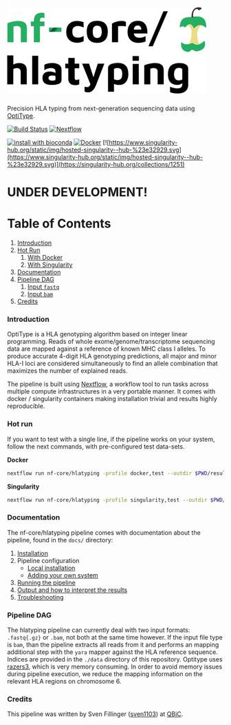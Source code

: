 # ![nfcore/hlatyping](docs/images/hlatyping_logo.png)
Precision HLA typing from next-generation sequencing data using [OptiType](https://github.com/FRED-2/OptiType).

[![Build Status](https://travis-ci.org/nf-core/hlatyping.svg?branch=master)](https://travis-ci.org/nf-core/hlatyping)
[![Nextflow](https://img.shields.io/badge/nextflow-%E2%89%A50.30.2-brightgreen.svg)](https://www.nextflow.io/)

[![install with bioconda](https://img.shields.io/badge/install%20with-bioconda-brightgreen.svg)](http://bioconda.github.io/)
[![Docker](https://img.shields.io/docker/automated/nfcore/hlatyping.svg)](https://hub.docker.com/r/nfcore/hlatyping)
[![https://www.singularity-hub.org/static/img/hosted-singularity--hub-%23e32929.svg](https://www.singularity-hub.org/static/img/hosted-singularity--hub-%23e32929.svg)](https://singularity-hub.org/collections/1251)



# UNDER DEVELOPMENT!

# Table of Contents

1. [Introduction](#introduction)
2. [Hot Run](#hotrun)
   1. [With Docker](#hrdocker)
   2. [With Singularity](#hrsingularity)
3. [Documentation](#doc)
4. [Pipeline DAG](#dag)
   1. [Input `fastq`](#dagfastq)
   2. [Input `bam`](#dagbam)
5. [Credits](#credits)


### <a name="introduction"></a>Introduction
OptiType is a HLA genotyping algorithm based on integer linear programming. Reads of whole exome/genome/transcriptome sequencing data are mapped against a reference of known MHC class I alleles. To produce accurate 4-digit HLA genotyping predictions, all major and minor HLA-I loci are considered simultaneously to find an allele combination that maximizes the number of explained reads.  

The pipeline is built using [Nextflow](https://www.nextflow.io), a workflow tool to run tasks across multiple compute infrastructures in a very portable manner. It comes with docker / singularity containers making installation trivial and results highly reproducible.

### <a name="hotrun"></a>Hot run

If you want to test with a single line, if the pipeline works on your system, follow the next commands, with pre-configured test data-sets.

<a name="hrdocker"></a>**Docker**

```bash
nextflow run nf-core/hlatyping -profile docker,test --outdir $PWD/results
```

<a name="hrsingularity"></a>**Singularity**

```bash
nextflow run nf-core/hlatyping -profile singularity,test --outdir $PWD/results
```

### <a name="documentation"></a>Documentation
The nf-core/hlatyping pipeline comes with documentation about the pipeline, found in the `docs/` directory:

1. [Installation](docs/installation.md)
2. Pipeline configuration
    * [Local installation](docs/configuration/local.md)
    * [Adding your own system](docs/configuration/adding_your_own.md)
3. [Running the pipeline](docs/usage.md)
4. [Output and how to interpret the results](docs/output.md)
5. [Troubleshooting](docs/troubleshooting.md)

### <a name="dag"></a> Pipeline DAG

The hlatyping pipeline can currently deal with two input formats: `.fastq{.gz}` or `.bam`, not both at the same time however. If the input file type is `bam`, than the pipeline extracts all reads from it and performs an mapping additional step with the `yara` mapper against the HLA reference sequence. Indices are provided in the `./data` directory of this repository. Optitype uses [razers3](https://github.com/seqan/seqan/tree/master/apps/razers3), which is very memory consuming. In order to avoid memory issues during pipeline execution, we reduce the mapping information on the relevant HLA regions on chromosome 6.



### <a name="credits"></a>Credits
This pipeline was written by Sven Fillinger ([sven1103](https://github.com/sven1103)) at [QBiC](http://qbic.life).
